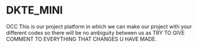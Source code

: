 # DKTE_MINI
OCC
This is our project platform in which we can make our project with your different codes so there will be no ambiguity between us 
as TRY TO GIVE COMMENT TO EVERYTHING THAT CHANGES U HAVE MADE.

